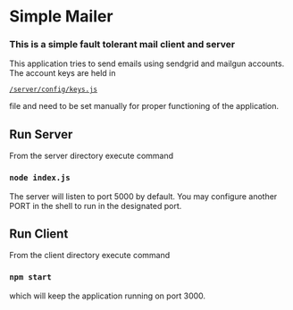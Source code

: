 # Simple Mailer

### This is a simple fault tolerant mail client and server

This application tries to send emails using sendgrid and mailgun accounts.
The account keys are held in 

[`/server/config/keys.js`](/server/config/keys.js)

file and need to be set manually for proper functioning of the application.

## Run Server

From the server directory execute command 
### `node index.js` 

The server will listen to port 5000 by default. You may configure another PORT in the shell to run in the designated port.

## Run Client
From the client directory execute command
### `npm start` 
which will keep the application running on port 3000.

